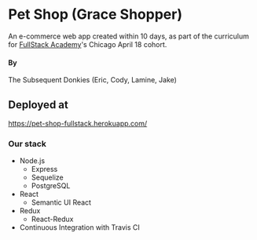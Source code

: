 # Pet Shop (Grace Shopper)

An e-commerce web app created within 10 days, as part of the curriculum for [FullStack Academy](https://www.fullstackacademy.com/)'s Chicago April 18 cohort.

#### By

The Subsequent Donkies (Eric, Cody, Lamine, Jake)

## Deployed at

https://pet-shop-fullstack.herokuapp.com/

### Our stack

* Node.js
  * Express
  * Sequelize
  * PostgreSQL
* React
  * Semantic UI React
* Redux
  * React-Redux
* Continuous Integration with Travis CI
